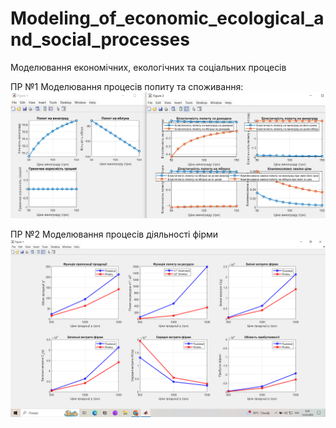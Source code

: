 # Modeling_of_economic_ecological_and_social_processes
Моделювання економічних, екологічних та соціальних процесів

ПР №1 Моделювання процесів попиту та споживання:
![](https://github.com/inaprel3/Modeling_of_economic_ecological_and_social_processes/blob/main/1_Graphics.png)

ПР №2 Моделювання процесів діяльності фірми
![](https://github.com/inaprel3/Modeling_of_economic_ecological_and_social_processes/blob/main/2_meep.png)

